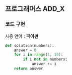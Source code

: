 ## 프로그래머스 ADD_X

### 코드 구현

사용 언어 : **파이썬**

```python
def solution(numbers):
    answer = 0
    for i in range(1, 10):
        if i not in numbers:
            answer += i
    return answer
```
